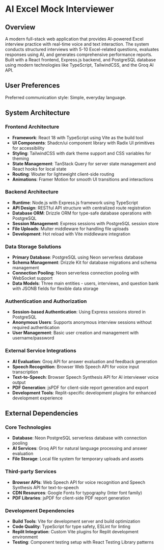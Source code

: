 # AI Excel Mock Interviewer

## Overview

A modern full-stack web application that provides AI-powered Excel interview practice with real-time voice and text interaction. The system conducts structured interviews with 5-10 Excel-related questions, evaluates responses using AI, and generates comprehensive performance reports. Built with a React frontend, Express.js backend, and PostgreSQL database using modern technologies like TypeScript, TailwindCSS, and the Groq AI API.

## User Preferences

Preferred communication style: Simple, everyday language.

## System Architecture

### Frontend Architecture
- **Framework**: React 18 with TypeScript using Vite as the build tool
- **UI Components**: Shadcn/ui component library with Radix UI primitives for accessibility
- **Styling**: TailwindCSS with dark theme support and CSS variables for theming
- **State Management**: TanStack Query for server state management and React hooks for local state
- **Routing**: Wouter for lightweight client-side routing
- **Animations**: Framer Motion for smooth UI transitions and interactions

### Backend Architecture
- **Runtime**: Node.js with Express.js framework using TypeScript
- **API Design**: RESTful API structure with centralized route registration
- **Database ORM**: Drizzle ORM for type-safe database operations with PostgreSQL
- **Session Management**: Express sessions with PostgreSQL session store
- **File Uploads**: Multer middleware for handling file uploads
- **Development**: Hot reload with Vite middleware integration

### Data Storage Solutions
- **Primary Database**: PostgreSQL using Neon serverless database
- **Schema Management**: Drizzle Kit for database migrations and schema management
- **Connection Pooling**: Neon serverless connection pooling with WebSocket support
- **Data Models**: Three main entities - users, interviews, and question bank with JSONB fields for flexible data storage

### Authentication and Authorization
- **Session-based Authentication**: Using Express sessions stored in PostgreSQL
- **Anonymous Users**: Supports anonymous interview sessions without required authentication
- **User Management**: Basic user creation and management with username/password

### External Service Integrations
- **AI Evaluation**: Groq API for answer evaluation and feedback generation
- **Speech Recognition**: Browser Web Speech API for voice input transcription
- **Text-to-Speech**: Browser Speech Synthesis API for AI interviewer voice output
- **PDF Generation**: jsPDF for client-side report generation and export
- **Development Tools**: Replit-specific development plugins for enhanced development experience

## External Dependencies

### Core Technologies
- **Database**: Neon PostgreSQL serverless database with connection pooling
- **AI Services**: Groq API for natural language processing and answer evaluation
- **File Storage**: Local file system for temporary uploads and assets

### Third-party Services
- **Browser APIs**: Web Speech API for voice recognition and Speech Synthesis API for text-to-speech
- **CDN Resources**: Google Fonts for typography (Inter font family)
- **PDF Libraries**: jsPDF for client-side PDF report generation

### Development Dependencies
- **Build Tools**: Vite for development server and build optimization
- **Code Quality**: TypeScript for type safety, ESLint for linting
- **Replit Integration**: Custom Vite plugins for Replit development environment
- **Testing**: Component testing setup with React Testing Library patterns